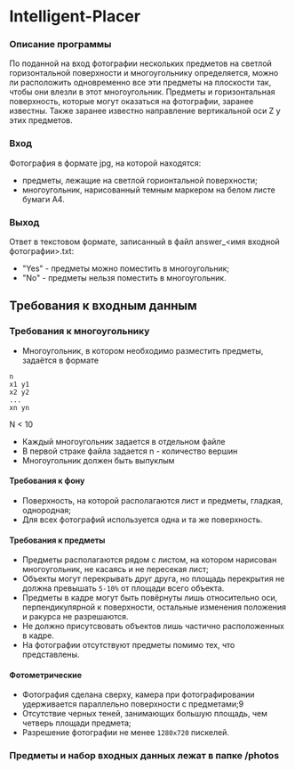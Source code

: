 # Intelligent-Placer

### Описание программы

По поданной на вход фотографии нескольких предметов на светлой горизонтальной поверхности и многоугольнику определяется,
можно ли расположить одновременно все эти предметы на плоскости так, чтобы они влезли в этот многоугольник. Предметы и
горизонтальная поверхность, которые могут оказаться на фотографии, заранее известны. Также заранее известно направление
вертикальной оси Z у этих предметов.

### Вход

Фотография в формате jpg, на которой находятся:

+ предметы, лежащие на светлой горионтальной поверхности;
+ многоугольник, нарисованный темным маркером на белом листе бумаги А4.

### Выход

Ответ в текстовом формате, записанный в файл answer_<имя входной фотографии>.txt:

+ "Yes" - предметы можно поместить в многоугольник;
+ "No" - предметы нельзя поместить в многоугольник.

## Требования к входным данным

### Требования к многоугольнику

+ Многоугольник, в котором необходимо разместить предметы, задаётся в формате
```
n
x1 y1
x2 y2
...
xn yn
```
N < 10
+ Каждый многоугольник задается в отдельном файле
+ В первой страке файла задается n - количество вершин
+ Многоугольник должен быть выпуклым

#### Требования к фону

+ Поверхность, на которой располагаются лист и предметы, гладкая, однородная;
+ Для всех фотографий используется одна и та же поверхность.

#### Требования к предметы

+ Предметы располагаются рядом с листом, на котором нарисован многоугольник, не касаясь и не пересекая лист;
+ Объекты могут перекрывать друг друга, но площадь перекрытия не должна превышать ```5-10%``` от площади всего объекта.
+ Предметы в кадре могут быть повёрнуты лишь относительно оси, перпендикулярной к поверхности, остальные изменения положения и ракурса не разрешаются.
+ Не должно присутсвовать объектов лишь частично расположенных в кадре.
+ На фотографии отсутствуют предметы помимо тех, что представлены.

#### Фотометрические

+ Фотография сделана сверху, камера при фотографировании удерживается параллельно поверхности с предметами;9
+ Отсутствие черных теней, занимающих большую площадь, чем четверь площади предмета;
+ Разрешение фотографии не менее ```1280x720``` пискелей.

### Предметы и набор входных данных лежат в папке /photos
